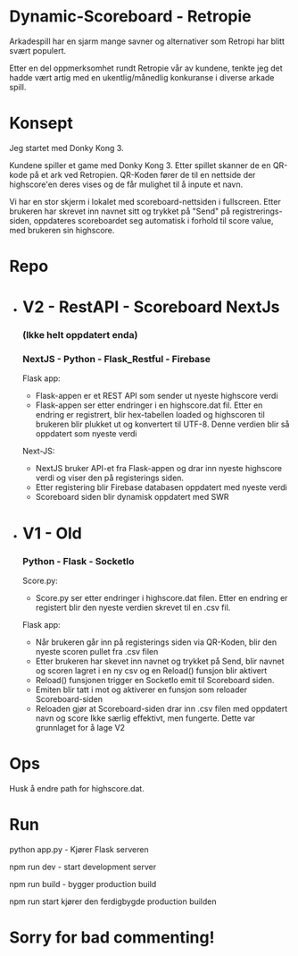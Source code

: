 

# Dynamic-Scoreboard - Retropie

Arkadespill har en sjarm mange savner og alternativer som Retropi har blitt svært populert.

Etter en del oppmerksomhet rundt Retropie vår av kundene, tenkte jeg det hadde vært artig med en ukentlig/månedlig konkuranse i diverse arkade spill.

# Konsept
Jeg startet med Donky Kong 3. 



Kundene spiller et game med Donky Kong 3. Etter spillet skanner de en QR-kode på et ark ved Retropien. QR-Koden fører de til en nettside der highscore'en deres vises og de får mulighet til å inpute et navn.

Vi har en stor skjerm i lokalet med scoreboard-nettsiden i fullscreen. 
Etter brukeren har skrevet inn navnet sitt og trykket på "Send" på registrerings-siden, oppdateres scoreboardet seg automatisk i forhold til score value, med brukeren sin highscore.

# Repo

 - # V2 - RestAPI - Scoreboard NextJs
    ### (Ikke helt oppdatert enda)
    ### NextJS - Python - Flask_Restful - Firebase
    Flask app:

    - Flask-appen er et REST API som sender ut nyeste highscore verdi
    - Flask-appen ser etter endringer i en highscore.dat fil. Etter en endring er registrert, blir hex-tabellen loaded og highscoren til brukeren blir plukket ut og konvertert til UTF-8. Denne verdien blir så oppdatert som nyeste verdi

    Next-JS:
    - NextJS bruker API-et fra Flask-appen og drar inn nyeste highscore verdi og viser den på registerings siden.
    - Etter registering blir Firebase databasen oppdatert med nyeste verdi
    - Scoreboard siden blir dynamisk oppdatert med SWR

- # V1 - Old
    
    ### Python - Flask - SocketIo
    Score.py:
    - Score.py ser etter endringer i highscore.dat filen. Etter en endring er registert blir den nyeste verdien skrevet til en .csv fil.
    
    Flask app:
    - Når brukeren går inn på registerings siden via QR-Koden, blir den nyeste scoren pullet fra .csv filen
    - Etter brukeren har skevet inn navnet og trykket på Send, blir navnet og scoren lagret i en ny csv og en Reload() funsjon blir aktivert
    - Reload() funsjonen trigger en SocketIo emit til Scoreboard siden.
    - Emiten blir tatt i mot og aktiverer en funsjon som reloader Scoreboard-siden
    - Reloaden gjør at Scoreboard-siden drar inn .csv filen med oppdatert navn og score
    Ikke særlig effektivt, men fungerte. Dette var grunnlaget for å lage V2 
    
# Ops

Husk å endre path for highscore.dat.

# Run

python app.py - Kjører Flask serveren

npm run dev - start development server

npm run build - bygger production build

npm run start kjører den ferdigbygde production builden


# Sorry for bad commenting!



